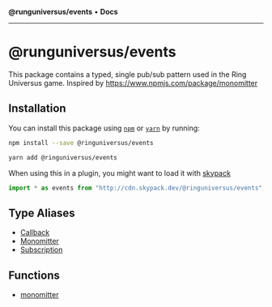 **@runguniversus/events** • **Docs**

---

# @runguniversus/events

This package contains a typed, single pub/sub pattern used in the Ring Universus game.
Inspired by https://www.npmjs.com/package/monomitter

## Installation

You can install this package using [`npm`](https://www.npmjs.com) or
[`yarn`](https://classic.yarnpkg.com/lang/en/) by running:

```bash
npm install --save @ringuniversus/events
```

```bash
yarn add @ringuniversus/events
```

When using this in a plugin, you might want to load it with [skypack](https://www.skypack.dev)

```js
import * as events from "http://cdn.skypack.dev/@ringuniversus/events";
```

## Type Aliases

- [Callback](type-aliases/Callback.md)
- [Monomitter](type-aliases/Monomitter.md)
- [Subscription](type-aliases/Subscription.md)

## Functions

- [monomitter](functions/monomitter.md)
